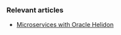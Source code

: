 ### Relevant articles

- [Microservices with Oracle Helidon](https://www.baeldung.com/microservices-oracle-helidon)
